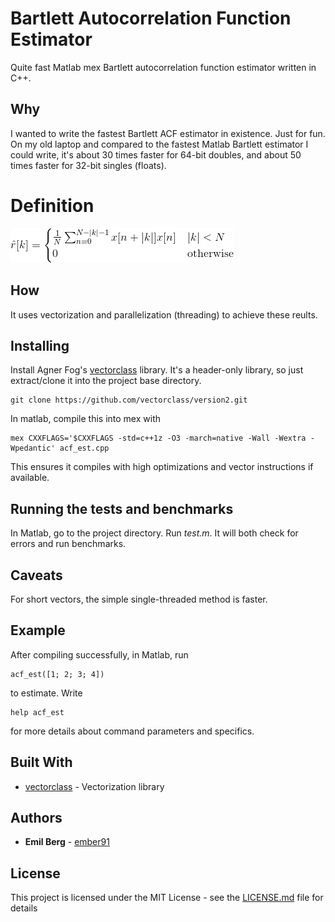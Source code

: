 # Bartlett Autocorrelation Function Estimator

Quite fast Matlab mex Bartlett autocorrelation function estimator written in C++.

## Why

I wanted to write the fastest Bartlett ACF estimator in existence. Just for fun. On my old laptop and compared to the fastest Matlab Bartlett estimator I could write, it's about 30 times faster for 64-bit doubles, and about 50 times faster for 32-bit singles (floats).

# Definition

![Bartlett estimation formula](definition.png)

## How

It uses vectorization and parallelization (threading) to achieve these reults.

## Installing

Install Agner Fog's [vectorclass](https://github.com/vectorclass) library. It's a header-only library, so just extract/clone it into the project base directory.
```
git clone https://github.com/vectorclass/version2.git
```
In matlab, compile this into mex with
```
mex CXXFLAGS='$CXXFLAGS -std=c++1z -O3 -march=native -Wall -Wextra -Wpedantic' acf_est.cpp
```
This ensures it compiles with high optimizations and vector instructions if available.

## Running the tests and benchmarks

In Matlab, go to the project directory. Run *test.m*. It will both check for errors and run benchmarks.

## Caveats

For short vectors, the simple single-threaded method is faster.

## Example

After compiling successfully, in Matlab, run
```
acf_est([1; 2; 3; 4])
```
to estimate. Write
```
help acf_est
```
for more details about command parameters and specifics.

## Built With

* [vectorclass](https://github.com/vectorclass/version2) - Vectorization library

## Authors

* **Emil Berg** - [ember91](https://github.com/ember91)

## License

This project is licensed under the MIT License - see the [LICENSE.md](LICENSE.txt) file for details
